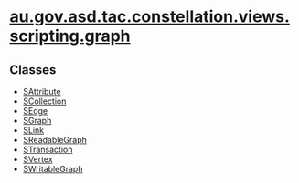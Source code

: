 # [au.gov.asd.tac.constellation.views.scripting.graph](../constellation/CoreScriptingView/src/au/gov/asd/tac/constellation/scripting/docs/javadoc/graph/package-summary.md)

<div class="indexContainer">

## Classes

-   [SAttribute](SAttribute.md "class in au.gov.asd.tac.constellation.views.scripting.graph")
-   [SCollection](SCollection.md "class in au.gov.asd.tac.constellation.views.scripting.graph")
-   [SEdge](SEdge.md "class in au.gov.asd.tac.constellation.views.scripting.graph")
-   [SGraph](SGraph.md "class in au.gov.asd.tac.constellation.views.scripting.graph")
-   [SLink](SLink.md "class in au.gov.asd.tac.constellation.views.scripting.graph")
-   [SReadableGraph](SReadableGraph.md "class in au.gov.asd.tac.constellation.views.scripting.graph")
-   [STransaction](STransaction.md "class in au.gov.asd.tac.constellation.views.scripting.graph")
-   [SVertex](SVertex.md "class in au.gov.asd.tac.constellation.views.scripting.graph")
-   [SWritableGraph](SWritableGraph.md "class in au.gov.asd.tac.constellation.views.scripting.graph")

</div>
